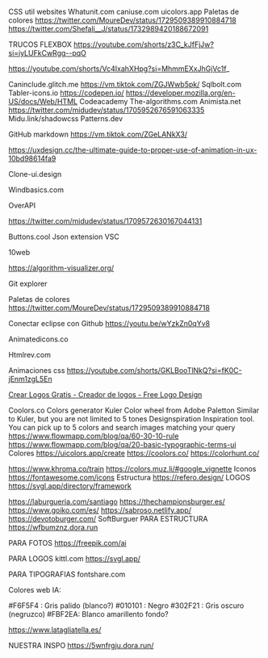 CSS util websites
Whatunit.com
caniuse.com
uicolors.app
Paletas de colores
https://twitter.com/MoureDev/status/1729509389910884718
https://twitter.com/Shefali__J/status/1732989420188672091

TRUCOS FLEXBOX
https://youtube.com/shorts/z3C_kJfFjJw?si=iyLUFkCwRgg--pqO

https://youtube.com/shorts/Vc4IxahXHpg?si=MhmmEXxJhGjVc1f_

Caninclude.glitch.me
https://vm.tiktok.com/ZGJWwb5pk/
Sqlbolt.com
Tabler-icons.io
https://codepen.io/
https://developer.mozilla.org/en-US/docs/Web/HTML
Codeacademy
The-algorithms.com
Animista.net
https://twitter.com/midudev/status/1705952676591063335
Midu.link/shadowcss
Patterns.dev

GitHub markdown
https://vm.tiktok.com/ZGeLANkX3/

https://uxdesign.cc/the-ultimate-guide-to-proper-use-of-animation-in-ux-10bd98614fa9

Clone-ui.design

Windbasics.com

OverAPI

https://twitter.com/midudev/status/1709572630167044131

Buttons.cool
Json extension VSC

10web

https://algorithm-visualizer.org/

Git explorer

Paletas de colores
https://twitter.com/MoureDev/status/1729509389910884718

Conectar eclipse con Github
https://youtu.be/wYzkZn0qYv8

Animatedicons.co

Htmlrev.com

Animaciones css
https://youtube.com/shorts/GKLBooTlNkQ?si=fK0C-jEnm1zgL5En

[Crear Logos Gratis - Creador de logos - Free Logo Design](https://es.freelogodesign.org/)

Coolors.co
Colors generator
Kuler
Color wheel from Adobe
Paletton
Similar to Kuler, but you are not limited to 5 tones
Designspiration
Inspiration tool. You can pick up to 5 colors and search images matching your query
‍
https://www.flowmapp.com/blog/qa/60-30-10-rule
https://www.flowmapp.com/blog/qa/20-basic-typographic-terms-ui
Colores
https://uicolors.app/create
https://coolors.co/
https://colorhunt.co/

https://www.khroma.co/train
https://colors.muz.li/#google_vignette
Iconos
https://fontawesome.com/icons
Estructura
https://refero.design/
LOGOS
https://svgl.app/directory/framework

https://laburgueria.com/santiago
https://thechampionsburger.es/
https://www.goiko.com/es/
https://sabroso.netlify.app/
https://devotoburger.com/
SoftBurguer
PARA ESTRUCTURA
https://wfbumznz.dora.run

PARA FOTOS
https://freepik.com/ai

PARA LOGOS
kittl.com
https://svgl.app/

PARA TIPOGRAFIAS
fontshare.com

Colores web IA:

#F6F5F4 : Gris palido (blanco?)
#010101 : Negro
#302F21 : Gris oscuro (negruzco)
#FBF2EA: Blanco amarillento fondo?

https://www.latagliatella.es/

NUESTRA INSPO
https://5wnfrgju.dora.run/
